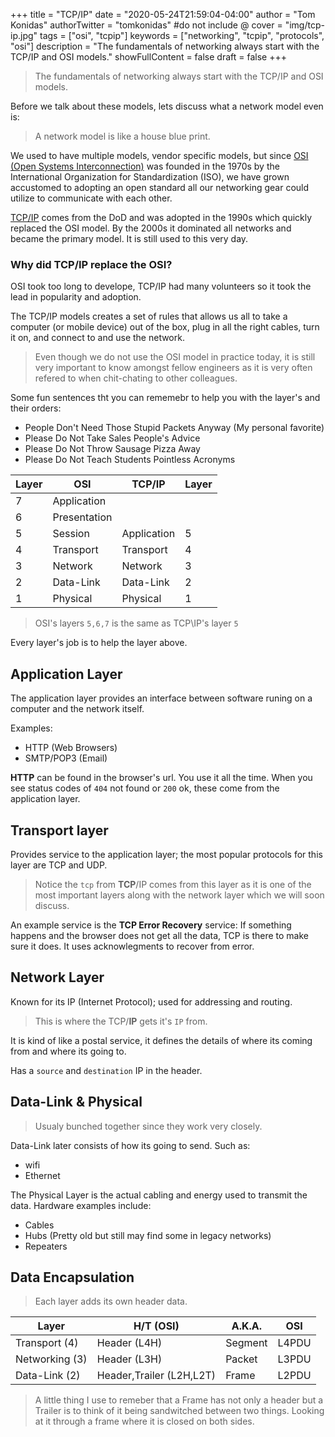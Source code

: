 +++
title = "TCP/IP"
date = "2020-05-24T21:59:04-04:00"
author = "Tom Konidas"
authorTwitter = "tomkonidas" #do not include @
cover = "img/tcp-ip.jpg"
tags = ["osi", "tcpip"]
keywords = ["networking", "tcpip", "protocols", "osi"]
description = "The fundamentals of networking always start with the TCP/IP and OSI models."
showFullContent = false
draft = false
+++

> The fundamentals of networking always start with the TCP/IP and OSI models.

Before we talk about these models, lets discuss what a network model even is:

> A network model is like a house blue print.

We used to have multiple models, vendor specific models, but since [OSI (Open Systems Interconnection)](https://en.wikipedia.org/wiki/OSI_model) was founded in the 1970s by the International Organization for Standardization (ISO), 
we have grown accustomed to adopting an open standard all our networking gear could utilize to communicate with each other.

[TCP/IP](https://en.wikipedia.org/wiki/Internet_protocol_suite) comes from the DoD and was adopted in the 1990s which quickly replaced the OSI model.
By the 2000s it dominated all networks and became the primary model. It is still used to this very day.

### Why did TCP/IP replace the OSI?
OSI took too long to develope, TCP/IP had many volunteers so it took the lead in popularity and adoption.

The TCP/IP models creates a set of rules that allows us all to take a computer
(or mobile device) out of the box, plug in all the right cables, turn it on,
and connect to and use the network.

> Even though we do not use the OSI model in practice today, it is still very important to know amongst fellow engineers
> as it is very often refered to when chit-chating to other colleagues. 

Some fun sentences tht you can rememebr to help you with the layer's and their orders:
- People Don't Need Those Stupid Packets Anyway (My personal favorite)
- Please Do Not Take Sales People's Advice
- Please Do Not Throw Sausage Pizza Away
- Please Do Not Teach Students Pointless Acronyms

|Layer|OSI|TCP/IP|Layer|
|---|---|---|---|
|7|Application||
|6|Presentation||
|5|Session|Application|5|
|4|Transport|Transport|4|
|3|Network|Network|3|
|2|Data-Link|Data-Link|2|
|1|Physical|Physical|1|

> OSI's layers `5,6,7` is the same as TCP\IP's layer `5`

Every layer's job is to help the layer above.

## Application Layer

The application layer provides an interface between software runing on a computer and the network itself.

Examples:
- HTTP (Web Browsers)
- SMTP/POP3 (Email)

**HTTP** can be found in the browser's url. You use it all the time.
When you see status codes of `404` not found or `200` ok, these come from the application layer.

## Transport layer

Provides service to the application layer; the most popular protocols for this layer are TCP and UDP.

> Notice the `tcp` from **TCP**/IP comes from this layer as it is one of the most important layers along with the network layer which we will soon discuss.

An example service is the **TCP Error Recovery** service:
If  something happens and the browser does not get all the data, TCP is there to make sure it does. It uses acknowlegments to recover from error.

## Network Layer
Known for its IP (Internet Protocol); used for addressing and routing.

> This is where the TCP/**IP** gets it's `IP` from.

It is kind of like a postal service, it defines the details of where its coming from and where its going to.

Has a `source` and `destination` IP in the header.

## Data-Link & Physical

> Usualy bunched together since they work very closely.

Data-Link later consists of how its going to send. 
Such as:
- wifi
- Ethernet

The Physical Layer is the actual cabling and energy used to transmit the data.
Hardware examples include:
- Cables
- Hubs (Pretty old but still may find some in legacy networks)
- Repeaters

## Data Encapsulation

> Each layer adds its own header data.

|Layer|H/T (OSI)|A.K.A.|OSI|
|---|---|---|---|
|Transport (4)|Header (L4H)|Segment|L4PDU|
|Networking (3)|Header (L3H)|Packet|L3PDU|
|Data-Link (2)|Header,Trailer (L2H,L2T)|Frame|L2PDU|


> A little thing I use to remeber that a Frame has not only a header but a Trailer is to think of it being sandwitched between two things. Looking at it through a frame where it is closed on both sides.